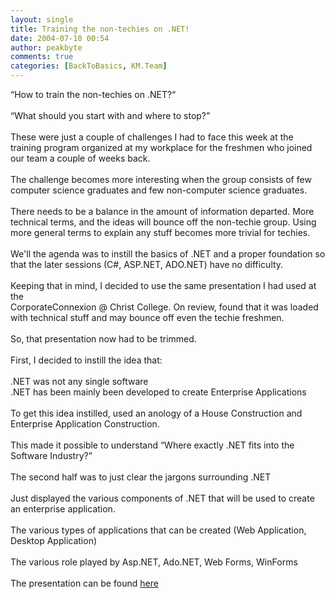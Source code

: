 ```yaml
---
layout: single
title: Training the non-techies on .NET!
date: 2004-07-10 00:54
author: peakbyte
comments: true
categories: [BackToBasics, KM.Team]
---
```

“How to train the non-techies on .NET?“
<br />
<br />“What should you start with and where to stop?”
<br />
<br />These were just a couple of challenges I had to face this week at the training program organized at my workplace for the freshmen who joined our team a couple of weeks back.
<br />
<br />The challenge becomes more interesting when the group consists of few computer science graduates and few non-computer science graduates.
<br />
<br />There needs to be a balance in the amount of information departed. More technical terms, and the ideas will bounce off the non-techie group. Using more general terms to explain any stuff becomes more trivial for techies.
<br />
<br />We'll the agenda was to instill the basics of .NET and a proper foundation so that the later sessions (C#, ASP.NET, ADO.NET) have no difficulty.
<br />
<br />Keeping that in mind, I decided to use the same presentation I had used at the
<br />CorporateConnexion @ Christ College. On review, found that it was loaded with technical stuff and may bounce off even the techie freshmen.
<br />
<br />So, that presentation now had to be trimmed.
<br />
<br />First, I decided to instill the idea that:
<br />
<br />     .NET was not any single software 
<br />     .NET has been mainly been developed to create Enterprise Applications
<br />
<br />To get this idea instilled, used an anology of a House Construction and Enterprise Application Construction.
<br />
<br />This made it possible to understand “Where exactly .NET fits into the Software Industry?”
<br />
<br />The second half was to just clear the jargons surrounding .NET
<br />
<br />Just displayed the various components of .NET that will be used to create an enterprise application.
<br />
<br />The various types of applications that can be created (Web Application, Desktop Application)
<br />
<br />The various role played by Asp.NET, Ado.NET, Web Forms, WinForms
<br />
<br />The presentation can be found <a href="http://geocities.com/manimaranm7/Presentation/basic.net.zip">here</a>
<br />
